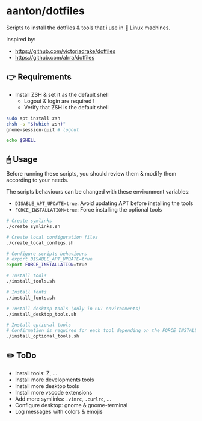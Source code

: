 # aanton/dotfiles

Scripts to install the dotfiles & tools that i use in 🐧 Linux machines.

Inspired by:
* https://github.com/victoriadrake/dotfiles
* https://github.com/alrra/dotfiles

## 👉 Requirements

* Install ZSH & set it as the default shell
  * Logout & login are required !
  * Verify that ZSH is the default shell

```bash
sudo apt install zsh
chsh -s "$(which zsh)"
gnome-session-quit # logout

echo $SHELL
```

## 🖱 Usage

Before running these scripts, you should review them & modify them according to your needs.

The scripts behaviours can be changed with these environment variables:
* `DISABLE_APT_UPDATE=true`: Avoid updating APT before installing the tools
* `FORCE_INSTALLATION=true`: Force installing the optional tools

```bash
# Create symlinks
./create_symlinks.sh

# Create local configuration files
./create_local_configs.sh

# Configure scripts behaviours
# export DISABLE_APT_UPDATE=true
export FORCE_INSTALLATION=true

# Install tools
./install_tools.sh

# Install fonts
./install_fonts.sh

# Install desktop tools (only in GUI environments)
./install_desktop_tools.sh

# Install optional tools
# Confirmation is required for each tool depending on the FORCE_INSTALLATION environment variable
./install_optional_tools.sh
```

## ✏️ ToDo

* Install tools: Z, ...
* Install more developments tools
* Install more desktop tools
* Install more vscode extensions
* Add more symlinks: `.vimrc`, `.curlrc`, ...
* Configure desktop: gnome & gnome-terminal
* Log messages with colors & emojis
